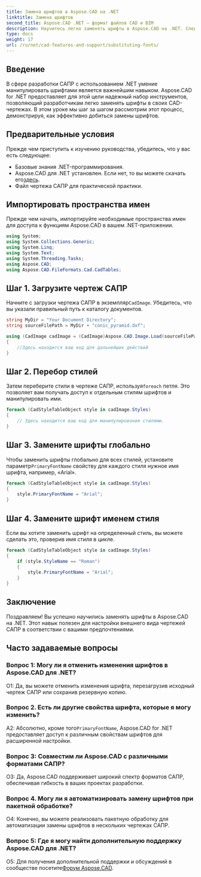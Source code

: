 ```yaml
---
title: Замена шрифтов в Aspose.CAD на .NET
linktitle: Замена шрифтов
second_title: Aspose.CAD .NET — формат файлов CAD и BIM
description: Научитесь легко заменять шрифты в Aspose.CAD на .NET. Следуйте нашему пошаговому руководству для эффективной настройки шрифтов в чертежах САПР.
type: docs
weight: 17
url: /ru/net/cad-features-and-support/substituting-fonts/
---
```

## Введение

В сфере разработки САПР с использованием .NET умение манипулировать шрифтами является важнейшим навыком. Aspose.CAD for .NET предоставляет для этой цели надежный набор инструментов, позволяющий разработчикам легко заменять шрифты в своих CAD-чертежах. В этом уроке мы шаг за шагом рассмотрим этот процесс, демонстрируя, как эффективно добиться замены шрифтов.

## Предварительные условия

Прежде чем приступить к изучению руководства, убедитесь, что у вас есть следующее:

- Базовые знания .NET-программирования.
-  Aspose.CAD для .NET установлен. Если нет, то вы можете скачать его[здесь](https://releases.aspose.com/cad/net/).
- Файл чертежа САПР для практической практики.

## Импортировать пространства имен

Прежде чем начать, импортируйте необходимые пространства имен для доступа к функциям Aspose.CAD в вашем .NET-приложении.

```csharp
using System;
using System.Collections.Generic;
using System.Linq;
using System.Text;
using System.Threading.Tasks;
using Aspose.CAD;
using Aspose.CAD.FileFormats.Cad.CadTables;
```

## Шаг 1. Загрузите чертеж САПР

 Начните с загрузки чертежа САПР в экземпляр`CadImage`. Убедитесь, что вы указали правильный путь к каталогу документов.

```csharp
string MyDir = "Your Document Directory";
string sourceFilePath = MyDir + "conic_pyramid.dxf";

using (CadImage cadImage = (CadImage)Aspose.CAD.Image.Load(sourceFilePath))
{
    //Здесь находится ваш код для дальнейших действий
}
```

## Шаг 2. Перебор стилей

 Затем переберите стили в чертеже САПР, используя`foreach` петля. Это позволяет вам получать доступ к отдельным стилям шрифтов и манипулировать ими.

```csharp
foreach (CadStyleTableObject style in cadImage.Styles)
{
    // Здесь находится ваш код для манипулирования стилями.
}
```

## Шаг 3. Замените шрифты глобально

 Чтобы заменить шрифты глобально для всех стилей, установите параметр`PrimaryFontName` свойству для каждого стиля нужное имя шрифта, например, «Arial».

```csharp
foreach (CadStyleTableObject style in cadImage.Styles)
{
    style.PrimaryFontName = "Arial";
}
```

## Шаг 4. Замените шрифт именем стиля

Если вы хотите заменить шрифт на определенный стиль, вы можете сделать это, проверив имя стиля в цикле.

```csharp
foreach (CadStyleTableObject style in cadImage.Styles)
{
    if (style.StyleName == "Roman")
    {
        style.PrimaryFontName = "Arial";
    }
}
```

## Заключение

Поздравляем! Вы успешно научились заменять шрифты в Aspose.CAD на .NET. Этот навык полезен для настройки внешнего вида чертежей САПР в соответствии с вашими предпочтениями.

## Часто задаваемые вопросы

### Вопрос 1: Могу ли я отменить изменения шрифтов в Aspose.CAD для .NET?

О1: Да, вы можете отменить изменения шрифта, перезагрузив исходный чертеж САПР или сохранив резервную копию.

### Вопрос 2. Есть ли другие свойства шрифта, которые я могу изменить?

A2: Абсолютно, кроме того`PrimaryFontName`, Aspose.CAD for .NET предоставляет доступ к различным свойствам шрифтов для расширенной настройки.

### Вопрос 3: Совместим ли Aspose.CAD с различными форматами САПР?

О3: Да, Aspose.CAD поддерживает широкий спектр форматов САПР, обеспечивая гибкость в ваших проектах разработки.

### Вопрос 4. Могу ли я автоматизировать замену шрифтов при пакетной обработке?

О4: Конечно, вы можете реализовать пакетную обработку для автоматизации замены шрифтов в нескольких чертежах САПР.

### Вопрос 5: Где я могу найти дополнительную поддержку Aspose.CAD для .NET?

 О5: Для получения дополнительной поддержки и обсуждений в сообществе посетите[Форум Aspose.CAD](https://forum.aspose.com/c/cad/19).

